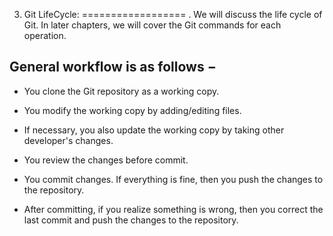 
3. Git LifeCycle:
==================
. We will discuss the life cycle of Git. In later chapters, we will cover the Git commands for each operation.

General workflow is as follows −
---------------------------------
- You clone the Git repository as a working copy.

- You modify the working copy by adding/editing files.

- If necessary, you also update the working copy by taking other developer's changes.

- You review the changes before commit.

- You commit changes. If everything is fine, then you push the changes to the repository.

- After committing, if you realize something is wrong, then you correct the last commit and push the changes to the repository.

